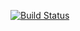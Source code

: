 [![Build Status](http://34.159.209.149:8080/buildStatus/icon?job=instavote%2Fworker-build)](http://34.159.209.149:8080/job/instavote/job/worker-build/)
